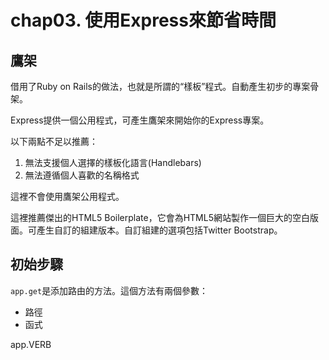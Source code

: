 # chap03. 使用Express來節省時間

## 鷹架

借用了Ruby on Rails的做法，也就是所謂的“樣板”程式。自動產生初步的專案骨架。

Express提供一個公用程式，可產生鷹架來開始你的Express專案。

以下兩點不足以推薦：

1. 無法支援個人選擇的樣板化語言(Handlebars)
2. 無法遵循個人喜歡的名稱格式

這裡不會使用鷹架公用程式。

這裡推薦傑出的HTML5 Boilerplate，它會為HTML5網站製作一個巨大的空白版面。可產生自訂的組建版本。自訂組建的選項包括Twitter Bootstrap。

## 初始步驟

`app.get`是添加路由的方法。這個方法有兩個參數：

- 路徑
- 函式

app.VERB